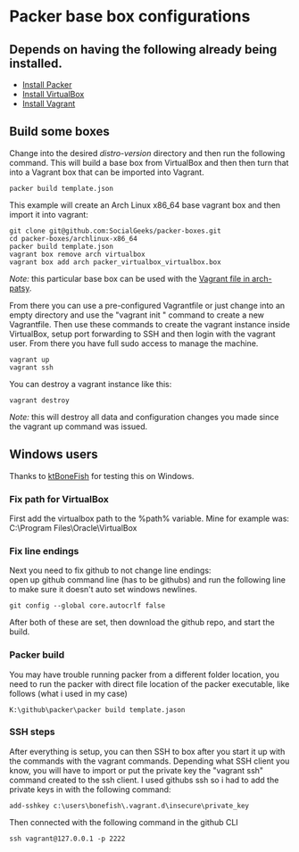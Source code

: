 # Packer base box configurations  

## Depends on having the following already being installed.   

* [Install Packer](http://www.packer.io/downloads.html)   
* [Install VirtualBox](https://www.virtualbox.org/wiki/Downloads)  
* [Install Vagrant](http://www.vagrantup.com/)  

## Build some boxes  

Change into the desired _distro-version_ directory and then run the following command. This will build a base box from VirtualBox and then then turn that into a Vagrant box that can be imported into Vagrant.  

	packer build template.json  

This example will create an Arch Linux x86_64 base vagrant box and then import it into vagrant:

	git clone git@github.com:SocialGeeks/packer-boxes.git  
	cd packer-boxes/archlinux-x86_64
	packer build template.json  
	vagrant box remove arch virtualbox  
	vagrant box add arch packer_virtualbox_virtualbox.box  

_Note:_ this particular base box can be used with the [Vagrant file in arch-patsy](https://github.com/SocialGeeks/arch-patsy).  

From there you can use a pre-configured Vagrantfile or just change into an empty directory and use the "vagrant init <boxname>" command to create a new Vagrantfile.  Then use these commands to create the vagrant instance inside VirtualBox, setup port forwarding to SSH and then login with the vagrant user. From there you have full sudo access to manage the machine.  

	vagrant up  
	vagrant ssh  

You can destroy a vagrant instance like this:  

	vagrant destroy  

_Note:_ this will destroy all data and configuration changes you made since the vagrant up command was issued.  

## Windows users  

Thanks to [ktBoneFish](https://github.com/ktbonefish) for testing this on Windows.  

### Fix path for VirtualBox   

First add the virtualbox path to the %path% variable. Mine for example was: C:\Program Files\Oracle\VirtualBox

### Fix line endings  

Next you need to fix github to not change line endings:  
open up github command line (has to be githubs) and run the following line to make sure it doesn't auto set windows newlines.

	git config --global core.autocrlf false  

After both of these are set, then download the github repo, and start the build.  

### Packer build  
You may have trouble running packer from a different folder location, you need to run the packer with direct file location of the packer executable, like follows (what i used in my case)  

	K:\github\packer\packer build template.jason  

### SSH steps  

After everything is setup, you can then SSH to box after you start it up with the commands with the vagrant commands. Depending what SSH client you know, you will have to import or put the private key the "vagrant ssh" command created to the ssh client. I used githubs ssh so i had to add the private keys in with the following command:  

	add-sshkey c:\users\bonefish\.vagrant.d\insecure\private_key  

Then connected with the following command in the github CLI  

	ssh vagrant@127.0.0.1 -p 2222  

